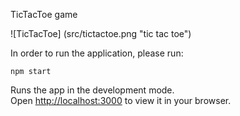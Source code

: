 TicTacToe game

![TicTacToe] (src/tictactoe.png "tic tac toe")

In order to run the application, please run:

`npm start`

Runs the app in the development mode.\
Open [http://localhost:3000](http://localhost:3000) to view it in your browser.
